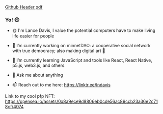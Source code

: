 [Github Header.pdf](https://github.com/lndavis6/lndavis6/files/7996967/Github.Header.pdf)


### Yo! 😄
- 🌞 I'm Lance Davis, I value the potential computers have to make living life easier for people

- 🔭 I’m currently working on minnetDAO: a cooperative social network with true democracy; also making digital art 🎨

- 🌱 I’m currently learning JavaScript and tools like React, React Native, p5.js, web3.js, and others

- 💬 Ask me about anything

- 📫 Reach out to me here: https://linktr.ee/lndavis

Link to my cool pfp NFT: https://opensea.io/assets/0x8a9ece9d8806eb0cde56ac89ccb23a36e2c718cf/4074

<!--
**lndavis6/lndavis6** is a ✨ _special_ ✨ repository because its `README.md` (this file) appears on your GitHub profile.

Here are some ideas to get you started:

- 🔭 I’m currently working on ...
- 🌱 I’m currently learning ...
- 👯 I’m looking to collaborate on ...
- 🤔 I’m looking for help with ...
- 💬 Ask me about ...
- 📫 How to reach me: ...
- 😄 Pronouns: ...
- ⚡ Fun fact: ...
-->
